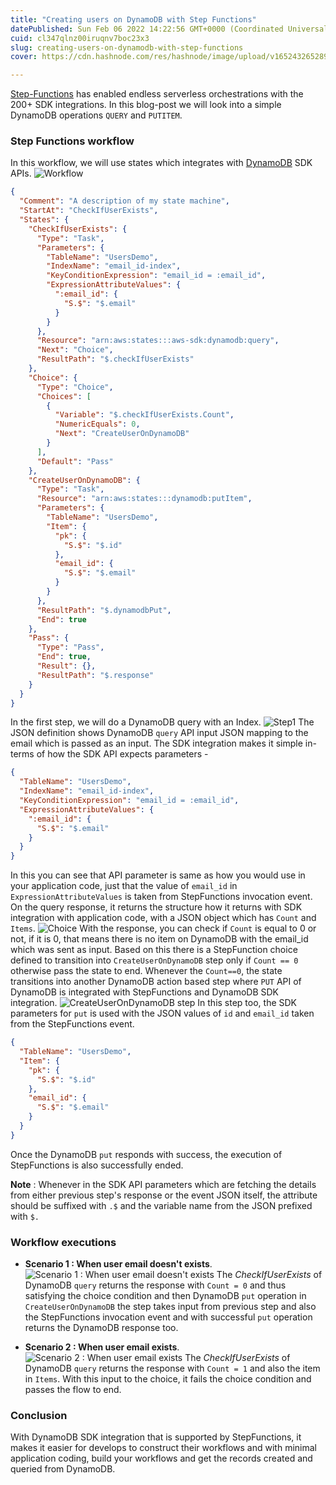 ```yaml
---
title: "Creating users on DynamoDB with Step Functions"
datePublished: Sun Feb 06 2022 14:22:56 GMT+0000 (Coordinated Universal Time)
cuid: cl347qlnz00iruqnv7boc23x3
slug: creating-users-on-dynamodb-with-step-functions
cover: https://cdn.hashnode.com/res/hashnode/image/upload/v1652432652896/3Y6eIt31w.jpeg

---
```


[Step-Functions](https://aws.amazon.com/step-functions/) has enabled endless serverless orchestrations with the 200+ SDK integrations. 
In this blog-post we will look into a simple DynamoDB operations `QUERY` and `PUTITEM`.

### Step Functions workflow
In this workflow, we will use states which integrates with [DynamoDB](https://aws.amazon.com/dynamodb/) SDK APIs.
 ![Workflow](https://cdn.hashnode.com/res/hashnode/image/upload/v1652432642134/H3CvllwNM.png)

```json
{
  "Comment": "A description of my state machine",
  "StartAt": "CheckIfUserExists",
  "States": {
    "CheckIfUserExists": {
      "Type": "Task",
      "Parameters": {
        "TableName": "UsersDemo",
        "IndexName": "email_id-index",
        "KeyConditionExpression": "email_id = :email_id",
        "ExpressionAttributeValues": {
          ":email_id": {
            "S.$": "$.email"
          }
        }
      },
      "Resource": "arn:aws:states:::aws-sdk:dynamodb:query",
      "Next": "Choice",
      "ResultPath": "$.checkIfUserExists"
    },
    "Choice": {
      "Type": "Choice",
      "Choices": [
        {
          "Variable": "$.checkIfUserExists.Count",
          "NumericEquals": 0,
          "Next": "CreateUserOnDynamoDB"
        }
      ],
      "Default": "Pass"
    },
    "CreateUserOnDynamoDB": {
      "Type": "Task",
      "Resource": "arn:aws:states:::dynamodb:putItem",
      "Parameters": {
        "TableName": "UsersDemo",
        "Item": {
          "pk": {
            "S.$": "$.id"
          },
          "email_id": {
            "S.$": "$.email"
          }
        }
      },
      "ResultPath": "$.dynamodbPut",
      "End": true
    },
    "Pass": {
      "Type": "Pass",
      "End": true,
      "Result": {},
      "ResultPath": "$.response"
    }
  }
}
```
In the first step, we will do a DynamoDB query with an Index. 
![Step1](https://cdn.hashnode.com/res/hashnode/image/upload/v1652432643652/byZQ0NO_y.png)
The JSON definition shows DynamoDB `query` API input JSON mapping to the email which is passed as an input. The SDK integration makes it simple in-terms of how the SDK API expects parameters - 
```JSON
{
  "TableName": "UsersDemo",
  "IndexName": "email_id-index",
  "KeyConditionExpression": "email_id = :email_id",
  "ExpressionAttributeValues": {
    ":email_id": {
      "S.$": "$.email"
    }
  }
}
```
In this you can see that API parameter is same as how you would use in your application code, just that the value of `email_id` in `ExpressionAttributeValues` is taken from StepFunctions invocation event.
On the query response, it returns the structure how it returns with SDK integration with application code, with a JSON object which has `Count` and `Items`. 
![Choice](https://cdn.hashnode.com/res/hashnode/image/upload/v1652432645660/bg-OAMPdC.png)
With the response, you can check if `Count` is equal to 0 or not, if it is 0, that means there is no item on DynamoDB with the email_id which was sent as input. Based on this there is a StepFunction choice defined to transition into `CreateUserOnDynamoDB` step only if `Count == 0` otherwise pass the state to end.
Whenever the `Count==0`, the state transitions into another DynamoDB action based step where `PUT` API of DynamoDB is integrated with StepFunctions and DynamoDB SDK integration. 
![CreateUserOnDynamoDB step](https://cdn.hashnode.com/res/hashnode/image/upload/v1652432647172/zZ_e8Qg1C.png)
In this step too, the SDK parameters for `put` is used with the JSON values of `id` and `email_id` taken from the StepFunctions event.
```JSON
{
  "TableName": "UsersDemo",
  "Item": {
    "pk": {
      "S.$": "$.id"
    },
    "email_id": {
      "S.$": "$.email"
    }
  }
}
```
Once the DynamoDB `put` responds with success, the execution of StepFunctions is also successfully ended.

**Note** : Whenever in the SDK API parameters which are fetching the details from either previous step's response or the event JSON itself, the attribute should be suffixed with `.$` and the variable name from the JSON prefixed with `$.`

### Workflow executions
+ **Scenario 1 : When user email doesn't exists**.
![Scenario 1 : When user email doesn't exists](https://cdn.hashnode.com/res/hashnode/image/upload/v1652432649189/mFxKs_g2i.gif)
The *CheckIfUserExists* of DynamoDB `query` returns the response with `Count = 0` and thus satisfying the choice condition and then DynamoDB `put` operation in `CreateUserOnDynamoDB` the step takes input from previous step and also the StepFunctions invocation event and with successful `put` operation returns the DynamoDB response too.

+ **Scenario 2 : When user email exists**.
![Scenario 2 : When user email exists](https://cdn.hashnode.com/res/hashnode/image/upload/v1652432651306/sZu4FU6zd.gif)
The *CheckIfUserExists* of DynamoDB `query` returns the response with `Count = 1` and also the item in `Items`. With this input to the choice, it fails the choice condition and passes the flow to end.
 
### Conclusion
With DynamoDB SDK integration that is supported by StepFunctions, it makes it easier for develops to construct their workflows and with minimal application coding, build your workflows and get the records created and queried from DynamoDB.